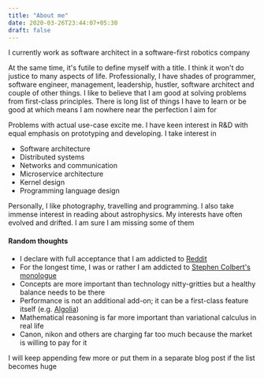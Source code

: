 ```yaml
---
title: "About me"
date: 2020-03-26T23:44:07+05:30
draft: false
---
```


I currently work as software architect in a software-first robotics company

At the same time, it's futile to define myself with a title. I think it won't do justice to many aspects of life. Professionally, I have shades of programmer, 
software engineer, management, leadership, hustler, software architect and couple of other things. I like to believe that I am good at solving problems from first-class principles. 
There is long list of things I have to learn or be good at which means I am nowhere near the perfection I aim for

Problems with actual use-case excite me. I have keen interest in R&D with equal emphasis on prototyping and developing. I take interest in
- Software architecture
- Distributed systems
- Networks and communication
- Microservice architecture
- Kernel design
- Programming language design

Personally, I like photography, travelling and programming. I also take immense interest in reading about astrophysics. My interests have often evolved and drifted. I am sure I am missing some of them

#### Random thoughts

- I declare with full acceptance that I am addicted to [Reddit](https://www.reddit.com)
- For the longest time, I was or rather I am addicted to [Stephen Colbert's monologue](https://www.youtube.com/channel/UCMtFAi84ehTSYSE9XoHefig)
- Concepts are more important than technology nitty-gritties but a healthy balance needs to be there
- Performance is not an additional add-on; it can be a first-class feature itself (e.g. [Algolia](https://www.algolia.com/))
- Mathematical reasoning is far more important than variational calculus in real life
- Canon, nikon and others are charging far too much because the market is willing to pay for it

I will keep appending few more or put them in a separate blog post if the list becomes huge
